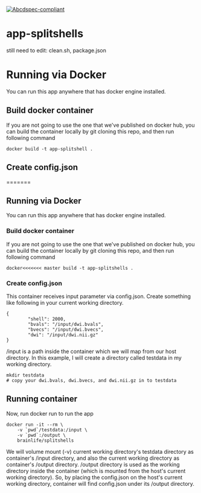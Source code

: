 
[![Abcdspec-compliant](https://img.shields.io/badge/ABCD_Spec-v1.0-green.svg)](https://github.com/soichih/abcd-spec)

# app-splitshells
still need to edit: clean.sh, package.json

# Running via Docker

You can run this app anywhere that has docker engine installed.

## Build docker container

If you are not going to use the one that we've published on docker hub, you can build the container locally by git cloning this repo, and then run following command

`docker build -t app-splitshell .`

## Create config.json
=======
## Running via Docker

You can run this app anywhere that has docker engine installed.

### Build docker container

If you are not going to use the one that we've published on docker hub, you can build the container locally by git cloning this repo, and then run following command

`docker<<<<<<< master build -t app-splitshells .`

### Create config.json

This container receives input parameter via config.json. Create something like following in your current working directory.

```
{
        "shell": 2000,
        "bvals": "/input/dwi.bvals",
        "bvecs": "/input/dwi.bvecs",
        "dwi": "/input/dwi.nii.gz"
}
```

/input is a path inside the container which we will map from our host directory. In this example, I will create a directory called testdata in my working directory.

```
mkdir testdata
# copy your dwi.bvals, dwi.bvecs, and dwi.nii.gz in to testdata
```
## Running container

Now, run docker run to run the app

```
docker run -it --rm \
    -v `pwd`/testdata:/input \
    -v `pwd`:/output \
    brainlife/splitshells

```

We will volume mount (-v) current working directory's testdata directory as container's /input directory, and also the current working directory as container's /output directory. /output directory is used as the working directory inside the container (which is mounted from the host's current working directory). So, by placing the config.json on the host's current working directory, container will find config.json under its /output directory. 


